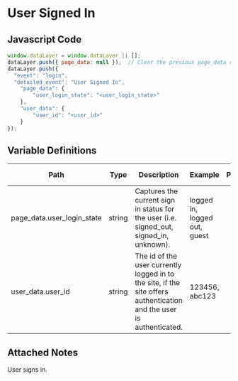 # User Signed In

### 

## Javascript Code
```js
window.dataLayer = window.dataLayer || [];
dataLayer.push({ page_data: null });  // Clear the previous page_data object.
dataLayer.push({
  "event": "login",
  "detailed_event": "User Signed In",
    "page_data": {
        "user_login_state": "<user_login_state>"
    },
    "user_data": {
        "user_id": "<user_id>"
    }
});
```

## Variable Definitions

|Path|Type|Description|Example|Pattern|Min Length|Max Length|Minimum|Maximum|Multiple Of|
| --- | --- | --- | --- | --- | --- | --- | --- | --- | --- |
|page_data.user_login_state|string|Captures the current sign in status for the user \(i.e. signed\_out, signed\_in, unknown\).|logged in, logged out, guest|||||||
|user_data.user_id|string|The id of the user currently logged in to the site, if the site offers authentication and the user is authenticated.|123456, abc123|||||||

## Attached Notes

<p>User signs in.&nbsp;</p>
